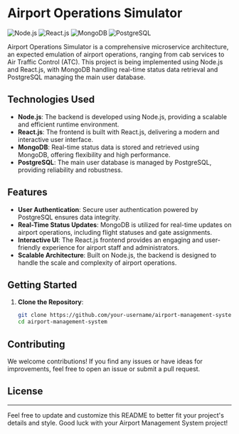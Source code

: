 # Airport Operations Simulator
![Node.js](https://img.shields.io/badge/Node.js-14.x-green)
![React.js](https://img.shields.io/badge/React.js-17.x-blue)
![MongoDB](https://img.shields.io/badge/MongoDB-latest-brightgreen)
![PostgreSQL](https://img.shields.io/badge/PostgreSQL-13.x-blue)

Airport Operations Simulator is a comprehensive microservice architecture, an expected emulation of airport operations, ranging from cab services to Air Traffic Control (ATC). This project is being implemented using Node.js and React.js, with MongoDB handling real-time status data retrieval and PostgreSQL managing the main user database.

## Technologies Used

- **Node.js**: The backend is developed using Node.js, providing a scalable and efficient runtime environment.
- **React.js**: The frontend is built with React.js, delivering a modern and interactive user interface.
- **MongoDB**: Real-time status data is stored and retrieved using MongoDB, offering flexibility and high performance.
- **PostgreSQL**: The main user database is managed by PostgreSQL, providing reliability and robustness.

## Features

- **User Authentication**: Secure user authentication powered by PostgreSQL ensures data integrity.
- **Real-Time Status Updates**: MongoDB is utilized for real-time updates on airport operations, including flight statuses and gate assignments.
- **Interactive UI**: The React.js frontend provides an engaging and user-friendly experience for airport staff and administrators.
- **Scalable Architecture**: Built on Node.js, the backend is designed to handle the scale and complexity of airport operations.

## Getting Started

1. **Clone the Repository**:

    ```bash
    git clone https://github.com/your-username/airport-management-system.git
    cd airport-management-system
    ```

<!-- 2. **Install Dependencies**:

    ```bash
    cd frontend
    npm install
    cd ../backend
    npm install
    ```

3. **Run the Application**:

    ```bash
    # Start the frontend
    cd frontend
    npm start

    # Start the backend
    cd ../backend
    npm start
    ``` -->

<!-- 4. **Open in Browser**:

    Visit [http://localhost:3000](http://localhost:3000) to access the Airport Management System. -->

## Contributing

We welcome contributions! If you find any issues or have ideas for improvements, feel free to open an issue or submit a pull request.

## License

<!-- This project is licensed under the [MIT License](LICENSE). -->

---

Feel free to update and customize this README to better fit your project's details and style. Good luck with your Airport Management System project!
